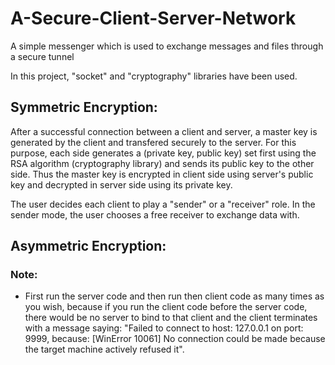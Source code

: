 # A-Secure-Client-Server-Network
A simple messenger which is used to exchange messages and files through a secure tunnel

In this project, "socket" and "cryptography" libraries have been used.

## Symmetric Encryption:
After a successful connection between a client and server, a master key is generated by the client and transfered securely to the server. For this purpose, each side generates a (private key, public key) set first using the RSA algorithm (cryptography library) and sends its public key to the other side. Thus the master key is encrypted in client side using server's public key and decrypted in server side using its private key. 

The user decides each client to play a "sender" or a "receiver" role. In the sender mode, the user chooses a free receiver to exchange data with.


## Asymmetric Encryption:

### Note:
- First run the server code and then run then client code as many times as you wish, because if you run the client code before the server code, there would be no server to bind to that client and the client terminates with a message saying: "Failed to connect to host: 127.0.0.1 on port: 9999, because: [WinError 10061] No connection could be made because the target machine actively refused it".
